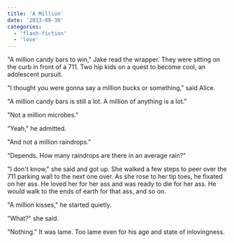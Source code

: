 ```yaml
---
title: 'A Million'
date: '2013-09-30'
categories:
  - 'flash-fiction'
  - 'love'
---
```


"A million candy bars to win," Jake read the wrapper. They were sitting on the
curb in front of a 711. Two hip kids on a quest to become cool, an adolescent
pursuit.

<!-- truncate -->

"I thought you were gonna say a million bucks or something," said Alice.

"A million candy bars is still a lot. A million of anything is a lot."

"Not a million microbes."

"Yeah," he admitted.

"And not a million raindrops."

"Depends. How many raindrops are there in an average rain?"

"I don't know," she said and got up. She walked a few steps to peer over the 711
parking wall to the next one over. As she rose to her tip toes, he fixated on
her ass. He loved her for her ass and was ready to die for her ass. He would
walk to the ends of earth for that ass, and so on.

"A million kisses," he started quietly.

"What?" she said.

"Nothing." It was lame. Too lame even for his age and state of inlovingness.
